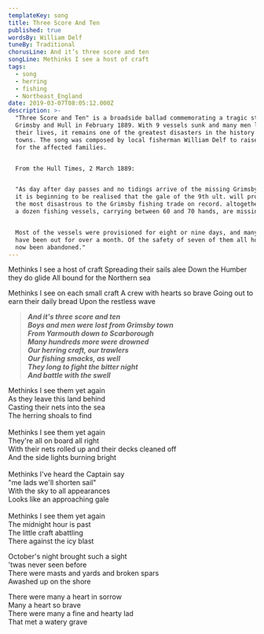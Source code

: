 ```yaml
---
templateKey: song
title: Three Score And Ten
published: true
wordsBy: William Delf
tuneBy: Traditional
chorusLine: And it’s three score and ten
songLine: Methinks I see a host of craft
tags:
  - song
  - herring
  - fishing
  - Northeast_England
date: 2019-03-07T08:05:12.000Z
description: >-
  "Three Score and Ten" is a broadside ballad commemorating a tragic storm off
  Grimsby and Hull in February 1889. With 9 vessels sunk and many men losing
  their lives, it remains one of the greatest disasters in the history of the
  towns. The song was composed by local fisherman William Delf to raise money
  for the affected families. 


  From the Hull Times, 2 March 1889: 


  "As day after day passes and no tidings arrive of the missing Grimsby smacks,
  it is beginning to be realised that the gale of the 9th ult. will prove one of
  the most disastrous to the Grimsby fishing trade on record. altogether nearly
  a dozen fishing vessels, carrying between 60 and 70 hands, are missing.


  Most of the vessels were provisioned for eight or nine days, and many of them
  have been out for over a month. Of the safety of seven of them all hope has
  now been abandoned."
---
```

Methinks I see a host of craft
Spreading their sails alee
Down the Humber they do glide
All bound for the Northern sea

Methinks I see on each small craft
A crew with hearts so brave
Going out to earn their daily bread
Upon the restless wave

>***And it's three score and ten\
Boys and men were lost from Grimsby town\
From Yarmouth down to Scarborough\
Many hundreds more were drowned\
Our herring craft, our trawlers\
Our fishing smacks, as well\
They long to fight the bitter night\
And battle with the swell***

Methinks I see them yet again\
As they leave this land behind\
Casting their nets into the sea\
The herring shoals to find\
\
Methinks I see them yet again\
They're all on board all right\
With their nets rolled up and their decks cleaned off\
And the side lights burning bright\
\
Methinks I've heard the Captain say\
"me lads we'll shorten sail"\
With the sky to all appearances\
Looks like an approaching gale\
\
Methinks I see them yet again\
The midnight hour is past\
The little craft abattling\
There against the icy blast

October's night brought such a sight\
'twas never seen before\
There were masts and yards and broken spars\
Awashed up on the shore

There were many a heart in sorrow\
Many a heart so brave\
There were many a fine and hearty lad\
That met a watery grave
